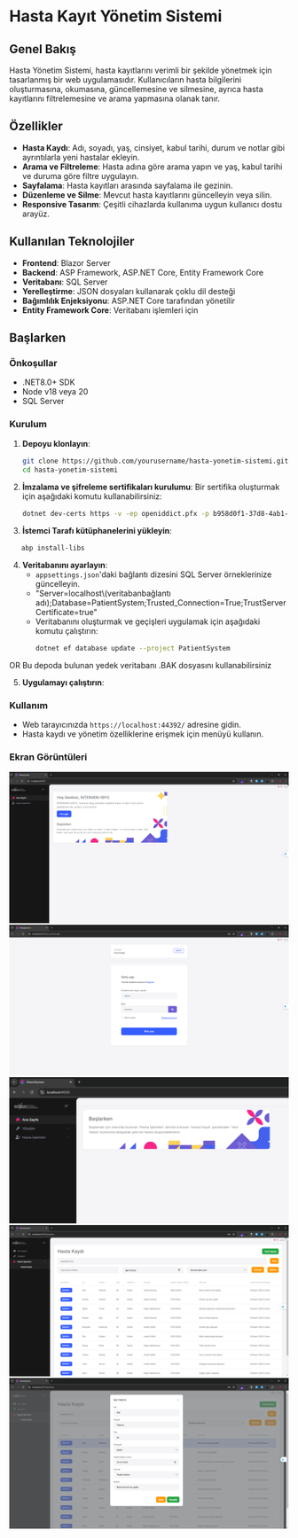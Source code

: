 # Hasta Kayıt Yönetim Sistemi

## Genel Bakış

Hasta Yönetim Sistemi, hasta kayıtlarını verimli bir şekilde yönetmek için tasarlanmış bir web uygulamasıdır. Kullanıcıların hasta bilgilerini oluşturmasına, okumasına, güncellemesine ve silmesine, ayrıca hasta kayıtlarını filtrelemesine ve arama yapmasına olanak tanır.

## Özellikler

- **Hasta Kaydı**: Adı, soyadı, yaş, cinsiyet, kabul tarihi, durum ve notlar gibi ayrıntılarla yeni hastalar ekleyin.
- **Arama ve Filtreleme**: Hasta adına göre arama yapın ve yaş, kabul tarihi ve duruma göre filtre uygulayın.
- **Sayfalama**: Hasta kayıtları arasında sayfalama ile gezinin.
- **Düzenleme ve Silme**: Mevcut hasta kayıtlarını güncelleyin veya silin.
- **Responsive Tasarım**: Çeşitli cihazlarda kullanıma uygun kullanıcı dostu arayüz.

## Kullanılan Teknolojiler

- **Frontend**: Blazor Server
- **Backend**: ASP Framework, ASP.NET Core, Entity Framework Core
- **Veritabanı**: SQL Server
- **Yerelleştirme**: JSON dosyaları kullanarak çoklu dil desteği
- **Bağımlılık Enjeksiyonu**: ASP.NET Core tarafından yönetilir
- **Entity Framework Core**: Veritabanı işlemleri için

## Başlarken

### Önkoşullar

- .NET8.0+ SDK
- Node v18 veya 20
- SQL Server

### Kurulum

1. **Depoyu klonlayın**:
    ```bash
    git clone https://github.com/yourusername/hasta-yonetim-sistemi.git
    cd hasta-yonetim-sistemi
    ```

2. **İmzalama ve şifreleme sertifikaları kurulumu**:
    Bir sertifika oluşturmak için aşağıdaki komutu kullanabilirsiniz:
    ```bash
    dotnet dev-certs https -v -ep openiddict.pfx -p b958d0f1-37d8-4ab1-a4ab-f4ec2cf5e97d
    ```

3. **İstemci Tarafı kütüphanelerini yükleyin**:
 ```bash     
    abp install-libs
  ```

4. **Veritabanını ayarlayın**:
    - `appsettings.json`'daki bağlantı dizesini SQL Server örneklerinize güncelleyin.
    - "Server=localhost\\(veritabanbağlantı adı);Database=PatientSystem;Trusted_Connection=True;TrustServerCertificate=true"
    - Veritabanını oluşturmak ve geçişleri uygulamak için aşağıdaki komutu çalıştırın:
      ```bash
      dotnet ef database update --project PatientSystem
      ```
OR Bu depoda bulunan yedek veritabanı .BAK dosyasını kullanabilirsiniz

5. **Uygulamayı çalıştırın**:

### Kullanım

- Web tarayıcınızda `https://localhost:44392/` adresine gidin.
- Hasta kaydı ve yönetim özelliklerine erişmek için menüyü kullanın.

### Ekran Görüntüleri

![screenshot](Screenshots/1.png)
![screenshot](Screenshots/2.png)
![screenshot](Screenshots/3.png)
![screenshot](Screenshots/4.png)
![screenshot](Screenshots/5.png)
